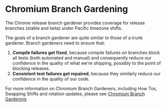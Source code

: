 # Chromium Branch Gardening

The Chrome release branch gardener provides coverage for release branches
(stable and beta) under Pacific timezone shifts.

The goals of a branch gardener are quite similar to those of a trunk gardener.
Branch gardeners need to ensure that:

1.  **Compile failures get fixed**, because compile failures on branches block
    all tests (both automated and manual) and consequently reduce our confidence
    in the quality of what we're shipping, possibly to the point of blocking
    releases.
2.  **Consistent test failures get repaired**, because they similarly reduce our
    confidence in the quality of our code.

For more information on Chromium Branch Gardeners, including How Tos, Swapping
Shifts and rotation updates, please see [Chromium
Branch Gardening](http://goto.google.com/chrome-branch-gardening)
